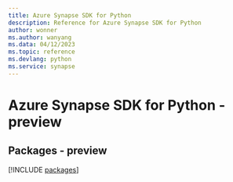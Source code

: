 ```yaml
---
title: Azure Synapse SDK for Python
description: Reference for Azure Synapse SDK for Python
author: wonner
ms.author: wanyang
ms.data: 04/12/2023
ms.topic: reference
ms.devlang: python
ms.service: synapse
---
```

# Azure Synapse SDK for Python - preview
## Packages - preview
[!INCLUDE [packages](synapse-index.md)]